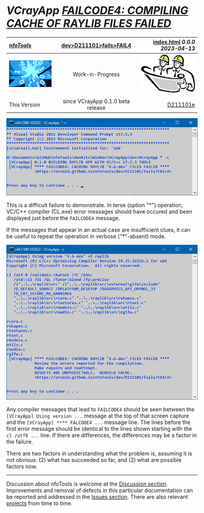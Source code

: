 <!-- index.md 0.0.0                 UTF-8                          2023-04-13
     ----1----|----2----|----3----|----4----|----5----|----6----|----7----|--*

              FAILCODE4: COMPILING CACHE OF RAYLIB FILES FAILED
     -->

# ***VCrayApp** [FAILCODE4: COMPILING CACHE OF RAYLIB FILES FAILED](.)*

| ***[nfoTools](../../../../)*** | [dev](../../../)[>D211101](../../)[>fails](../)[>FAIL4](.) | [index.html](index.html) ***0.0.0 2023-04-13*** |
| :--                |       :-:          | --: |
| ![nfotools](../../../../images/nfoWorks-2014-06-02-1702-LogoSmall.png) | Work-in-Progress | ![Hard Hat Area](../../../../images/hardhat-logo.gif) |
|              |                     |           |
| This Version | since VCrayApp 0.1.0 beta release | [D211101e](../../D211101e) |

![FAILCODE4 Terse Message](FAIL4-terse-2023-04-13-1256-VCrayApp-0.1.0.png)

This is a difficult failure to demonstrate.  In terse (option "*") operation,
VC/C++ compiler (CL.exe) error messages should have occured and been displayed
just before the `FAILCODE4` message.

If the messages that appear in an actual case are insufficient clues, it can
be useful to repeat the operation in verbose ("*"-absent) mode.

![FAILCODE4 Verbose Message](FAIL4-verbose-2023-04-13-1259-VCrayApp-0.1.0.png)

Any compiler messages that lead to `FAILCODE4` should be seen between the
`[VCrayApp] Using version ...` message at the top of that screen capture
and the `[VCrayApp] **** FALCODE4 ...` message line.  The lines before the
first error message should be identical to the lines shown starting with the
`cl /utf8 ...` line.  If there are differences, the differences may be a
factor in the failure.

There are two factors in understanding what the problem is, assuming it is not
obvious: (2) what has succeeded so far, and (2) what are possible factors
now.


----

Discussion about nfoTools is welcome at the
[Discussion section](https://github.com/orcmid/nfoTools/discussions).
Improvements and removal of defects in this particular documentation can be
reported and addressed in the
[Issues section](https://github.com/orcmid/nfoTools/issues).  There are also
relevant [projects](https://github.com/orcmid/nfoTools/projects?type=classic)
from time to time.

<!-- ----1----|----2----|----3----|----4----|----5----|----6----|----7----|--*

     0.0.0 2023-04-13T21:42Z Initial page from 0.0.0 FAIL3 boilerplate.

               *** end D211101/fails/FAIL4/index.md ***
     -->
